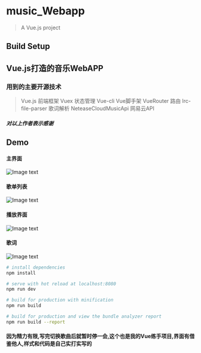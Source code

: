 # music_Webapp

> A Vue.js project

## Build Setup


## Vue.js打造的音乐WebAPP

### 用到的主要开源技术
> Vue.js                前端框架
> Vuex                  状态管理
> Vue-cli               Vue脚手架
> VueRouter             路由
> lrc-file-parser       歌词解析
> NeteaseCloudMusicApi  网易云API
##### 对以上作者表示感谢


## Demo
#### 主界面
![Image text](http://59.110.173.180:9090/static/SavePic/f6282c34ee11075333a1211da2985457微信截图_20200221140952.jpg)
#### 歌单列表
![Image text](http://59.110.173.180:9090/static/SavePic/2480ef847abad32da2e3f90459786f54微信截图_20200221141011.jpg)
#### 播放界面
![Image text](http://59.110.173.180:9090/static/SavePic/313025cc06eb75258f8029f381552b38微信截图_20200221141034.jpg)
#### 歌词
![Image text](http://59.110.173.180:9090/static/SavePic/11c419481524219113d49fb84bb4b073微信截图_20200221141042.jpg)

``` bash
# install dependencies
npm install

# serve with hot reload at localhost:8080
npm run dev

# build for production with minification
npm run build

# build for production and view the bundle analyzer report
npm run build --report
```

#### 因为精力有限,写完切换歌曲后就暂时停一会,这个也是我的Vue练手项目,界面有借鉴他人,样式和代码是自己实打实写的



